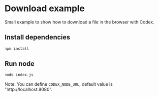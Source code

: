 # Download example

Small example to show how to download a file in the browser with Codex.

## Install dependencies

```bash
npm install
```

## Run node

```bash
node index.js
```

Note: You can define `CODEX_NODE_URL`, default value is "http://localhost:8080".
